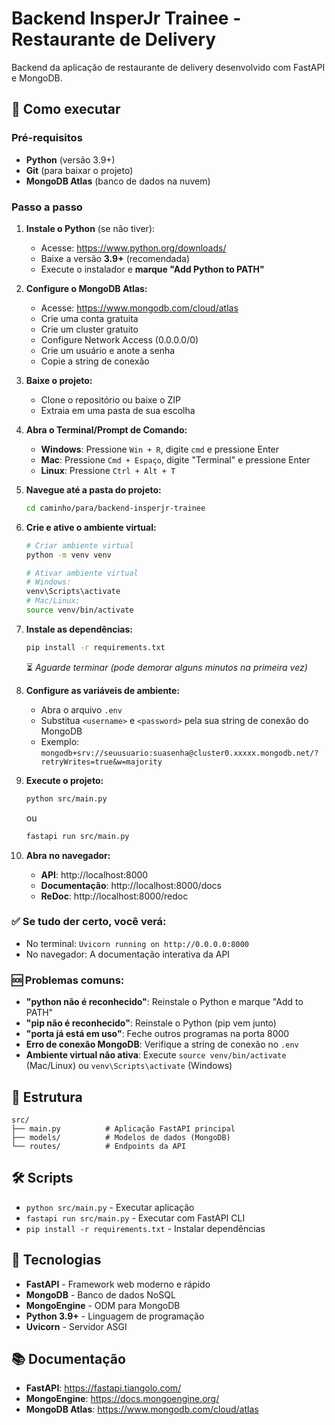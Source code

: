 # Backend InsperJr Trainee - Restaurante de Delivery

Backend da aplicação de restaurante de delivery desenvolvido com FastAPI e MongoDB.

## 🚀 Como executar

### Pré-requisitos
- **Python** (versão 3.9+)
- **Git** (para baixar o projeto)
- **MongoDB Atlas** (banco de dados na nuvem)

### Passo a passo

1. **Instale o Python** (se não tiver):
   - Acesse: https://www.python.org/downloads/
   - Baixe a versão **3.9+** (recomendada)
   - Execute o instalador e **marque "Add Python to PATH"**

2. **Configure o MongoDB Atlas:**
   - Acesse: https://www.mongodb.com/cloud/atlas
   - Crie uma conta gratuita
   - Crie um cluster gratuito
   - Configure Network Access (0.0.0.0/0)
   - Crie um usuário e anote a senha
   - Copie a string de conexão

3. **Baixe o projeto:**
   - Clone o repositório ou baixe o ZIP
   - Extraia em uma pasta de sua escolha

4. **Abra o Terminal/Prompt de Comando:**
   - **Windows**: Pressione `Win + R`, digite `cmd` e pressione Enter
   - **Mac**: Pressione `Cmd + Espaço`, digite "Terminal" e pressione Enter
   - **Linux**: Pressione `Ctrl + Alt + T`

5. **Navegue até a pasta do projeto:**
   ```bash
   cd caminho/para/backend-insperjr-trainee
   ```

6. **Crie e ative o ambiente virtual:**
   ```bash
   # Criar ambiente virtual
   python -m venv venv
   
   # Ativar ambiente virtual
   # Windows:
   venv\Scripts\activate
   # Mac/Linux:
   source venv/bin/activate
   ```

7. **Instale as dependências:**
   ```bash
   pip install -r requirements.txt
   ```
   ⏳ *Aguarde terminar (pode demorar alguns minutos na primeira vez)*

8. **Configure as variáveis de ambiente:**
   - Abra o arquivo `.env`
   - Substitua `<username>` e `<password>` pela sua string de conexão do MongoDB
   - Exemplo: `mongodb+srv://seuusuario:suasenha@cluster0.xxxxx.mongodb.net/?retryWrites=true&w=majority`

9. **Execute o projeto:**
   ```bash
   python src/main.py
   ```
   ou
   ```bash
   fastapi run src/main.py
   ```

10. **Abra no navegador:**
    - **API**: http://localhost:8000
    - **Documentação**: http://localhost:8000/docs
    - **ReDoc**: http://localhost:8000/redoc

### ✅ Se tudo der certo, você verá:
- No terminal: `Uvicorn running on http://0.0.0.0:8000`
- No navegador: A documentação interativa da API

### 🆘 Problemas comuns:
- **"python não é reconhecido"**: Reinstale o Python e marque "Add to PATH"
- **"pip não é reconhecido"**: Reinstale o Python (pip vem junto)
- **"porta já está em uso"**: Feche outros programas na porta 8000
- **Erro de conexão MongoDB**: Verifique a string de conexão no `.env`
- **Ambiente virtual não ativa**: Execute `source venv/bin/activate` (Mac/Linux) ou `venv\Scripts\activate` (Windows)

## 📁 Estrutura

```
src/
├── main.py          # Aplicação FastAPI principal
├── models/          # Modelos de dados (MongoDB)
└── routes/          # Endpoints da API
```

## 🛠️ Scripts

- `python src/main.py` - Executar aplicação
- `fastapi run src/main.py` - Executar com FastAPI CLI
- `pip install -r requirements.txt` - Instalar dependências

## 🔧 Tecnologias

- **FastAPI** - Framework web moderno e rápido
- **MongoDB** - Banco de dados NoSQL
- **MongoEngine** - ODM para MongoDB
- **Python 3.9+** - Linguagem de programação
- **Uvicorn** - Servidor ASGI

## 📚 Documentação

- **FastAPI**: https://fastapi.tiangolo.com/
- **MongoEngine**: https://docs.mongoengine.org/
- **MongoDB Atlas**: https://www.mongodb.com/cloud/atlas